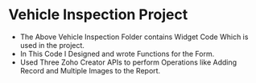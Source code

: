 # Vehicle Inspection Project
 - The Above Vehicle Inspection Folder contains Widget Code Which is used in the project.
 - In This Code I Designed and wrote Functions for the Form.
 - Used Three Zoho Creator APIs to perform Operations like Adding Record and Multiple Images to the Report.
